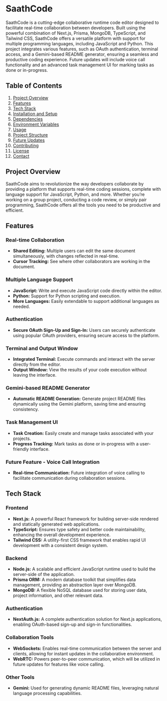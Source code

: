 # SaathCode

SaathCode is a cutting-edge collaborative runtime code editor designed to facilitate real-time collaboration between developers. Built using the powerful combination of Next.js, Prisma, MongoDB, TypeScript, and Tailwind CSS, SaathCode offers a versatile platform with support for multiple programming languages, including JavaScript and Python. This project integrates various features, such as OAuth authentication, terminal access, and a Gemini-based README generator, ensuring a seamless and productive coding experience. Future updates will include voice call functionality and an advanced task management UI for marking tasks as done or in-progress.

## Table of Contents

1. [Project Overview](#project-overview)
2. [Features](#features)
3. [Tech Stack](#tech-stack)
4. [Installation and Setup](#installation-and-setup)
5. [Dependencies](#dependencies)
6. [Environment Variables](#environment-variables)
7. [Usage](#usage)
8. [Project Structure](#project-structure)
9. [Future Updates](#future-updates)
10. [Contributing](#contributing)
11. [License](#license)
12. [Contact](#contact)

## Project Overview

SaathCode aims to revolutionize the way developers collaborate by providing a platform that supports real-time coding sessions, complete with language support for JavaScript, Python, and more. Whether you’re working on a group project, conducting a code review, or simply pair programming, SaathCode offers all the tools you need to be productive and efficient.

## Features

### Real-time Collaboration

- **Shared Editing:** Multiple users can edit the same document simultaneously, with changes reflected in real-time.
- **Cursor Tracking:** See where other collaborators are working in the document.

### Multiple Language Support

- **JavaScript:** Write and execute JavaScript code directly within the editor.
- **Python:** Support for Python scripting and execution.
- **More Languages:** Easily extendable to support additional languages as needed.

### Authentication

- **Secure OAuth Sign-Up and Sign-In:** Users can securely authenticate using popular OAuth providers, ensuring secure access to the platform.

### Terminal and Output Window

- **Integrated Terminal:** Execute commands and interact with the server directly from the editor.
- **Output Window:** View the results of your code execution without leaving the interface.

### Gemini-based README Generator

- **Automatic README Generation:** Generate project README files dynamically using the Gemini platform, saving time and ensuring consistency.

### Task Management UI

- **Task Creation:** Easily create and manage tasks associated with your projects.
- **Progress Tracking:** Mark tasks as done or in-progress with a user-friendly interface.

### Future Feature - Voice Call Integration

- **Real-time Communication:** Future integration of voice calling to facilitate communication during collaboration sessions.

## Tech Stack

### Frontend

- **Next.js:** A powerful React framework for building server-side rendered and statically generated web applications.
- **TypeScript:** Ensures type safety and better code maintainability, enhancing the overall development experience.
- **Tailwind CSS:** A utility-first CSS framework that enables rapid UI development with a consistent design system.

### Backend

- **Node.js:** A scalable and efficient JavaScript runtime used to build the server-side of the application.
- **Prisma ORM:** A modern database toolkit that simplifies data management, providing an abstraction layer over MongoDB.
- **MongoDB:** A flexible NoSQL database used for storing user data, project information, and other relevant data.

### Authentication

- **NextAuth.js:** A complete authentication solution for Next.js applications, enabling OAuth-based sign-up and sign-in functionalities.

### Collaboration Tools

- **WebSockets:** Enables real-time communication between the server and clients, allowing for instant updates in the collaborative environment.
- **WebRTC:** Powers peer-to-peer communication, which will be utilized in future updates for features like voice calling.

### Other Tools

- **Gemini:** Used for generating dynamic README files, leveraging natural language processing capabilities.
